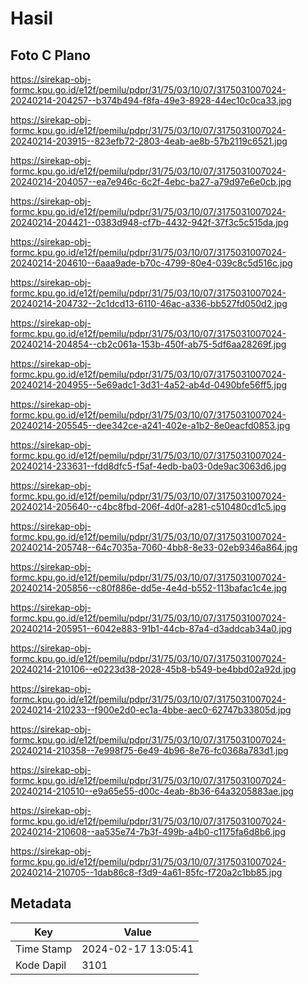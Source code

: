 # Hasil

## Foto C Plano

https://sirekap-obj-formc.kpu.go.id/e12f/pemilu/pdpr/31/75/03/10/07/3175031007024-20240214-204257--b374b494-f8fa-49e3-8928-44ec10c0ca33.jpg

https://sirekap-obj-formc.kpu.go.id/e12f/pemilu/pdpr/31/75/03/10/07/3175031007024-20240214-203915--823efb72-2803-4eab-ae8b-57b2119c6521.jpg

https://sirekap-obj-formc.kpu.go.id/e12f/pemilu/pdpr/31/75/03/10/07/3175031007024-20240214-204057--ea7e946c-6c2f-4ebc-ba27-a79d97e6e0cb.jpg

https://sirekap-obj-formc.kpu.go.id/e12f/pemilu/pdpr/31/75/03/10/07/3175031007024-20240214-204421--0383d948-cf7b-4432-942f-37f3c5c515da.jpg

https://sirekap-obj-formc.kpu.go.id/e12f/pemilu/pdpr/31/75/03/10/07/3175031007024-20240214-204610--6aaa9ade-b70c-4799-80e4-039c8c5d516c.jpg

https://sirekap-obj-formc.kpu.go.id/e12f/pemilu/pdpr/31/75/03/10/07/3175031007024-20240214-204732--2c1dcd13-6110-46ac-a336-bb527fd050d2.jpg

https://sirekap-obj-formc.kpu.go.id/e12f/pemilu/pdpr/31/75/03/10/07/3175031007024-20240214-204854--cb2c061a-153b-450f-ab75-5df6aa28269f.jpg

https://sirekap-obj-formc.kpu.go.id/e12f/pemilu/pdpr/31/75/03/10/07/3175031007024-20240214-204955--5e69adc1-3d31-4a52-ab4d-0490bfe56ff5.jpg

https://sirekap-obj-formc.kpu.go.id/e12f/pemilu/pdpr/31/75/03/10/07/3175031007024-20240214-205545--dee342ce-a241-402e-a1b2-8e0eacfd0853.jpg

https://sirekap-obj-formc.kpu.go.id/e12f/pemilu/pdpr/31/75/03/10/07/3175031007024-20240214-233631--fdd8dfc5-f5af-4edb-ba03-0de9ac3063d6.jpg

https://sirekap-obj-formc.kpu.go.id/e12f/pemilu/pdpr/31/75/03/10/07/3175031007024-20240214-205640--c4bc8fbd-206f-4d0f-a281-c510480cd1c5.jpg

https://sirekap-obj-formc.kpu.go.id/e12f/pemilu/pdpr/31/75/03/10/07/3175031007024-20240214-205748--64c7035a-7060-4bb8-8e33-02eb9346a864.jpg

https://sirekap-obj-formc.kpu.go.id/e12f/pemilu/pdpr/31/75/03/10/07/3175031007024-20240214-205856--c80f886e-dd5e-4e4d-b552-113bafac1c4e.jpg

https://sirekap-obj-formc.kpu.go.id/e12f/pemilu/pdpr/31/75/03/10/07/3175031007024-20240214-205951--6042e883-91b1-44cb-87a4-d3addcab34a0.jpg

https://sirekap-obj-formc.kpu.go.id/e12f/pemilu/pdpr/31/75/03/10/07/3175031007024-20240214-210106--e0223d38-2028-45b8-b549-be4bbd02a92d.jpg

https://sirekap-obj-formc.kpu.go.id/e12f/pemilu/pdpr/31/75/03/10/07/3175031007024-20240214-210233--f900e2d0-ec1a-4bbe-aec0-62747b33805d.jpg

https://sirekap-obj-formc.kpu.go.id/e12f/pemilu/pdpr/31/75/03/10/07/3175031007024-20240214-210358--7e998f75-6e49-4b96-8e76-fc0368a783d1.jpg

https://sirekap-obj-formc.kpu.go.id/e12f/pemilu/pdpr/31/75/03/10/07/3175031007024-20240214-210510--e9a65e55-d00c-4eab-8b36-64a3205883ae.jpg

https://sirekap-obj-formc.kpu.go.id/e12f/pemilu/pdpr/31/75/03/10/07/3175031007024-20240214-210608--aa535e74-7b3f-499b-a4b0-c1175fa6d8b6.jpg

https://sirekap-obj-formc.kpu.go.id/e12f/pemilu/pdpr/31/75/03/10/07/3175031007024-20240214-210705--1dab86c8-f3d9-4a61-85fc-f720a2c1bb85.jpg


## Metadata

| Key        | Value               |
| ---------- | ------------------- |
| Time Stamp | 2024-02-17 13:05:41 |
| Kode Dapil | 3101                |



